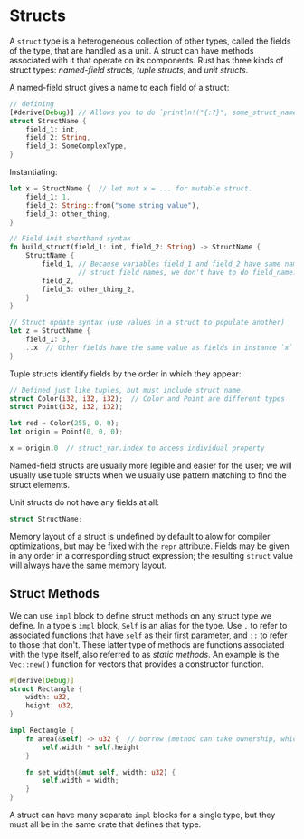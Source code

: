 # Structs

A `struct` type is a heterogeneous collection of other types, called the fields
of the type, that are handled as a unit. A struct can have methods associated
with it that operate on its components. Rust has three kinds of struct types:
*named-field structs*, *tuple structs*, and *unit structs*.

A named-field struct gives a name to each field of a struct:

```rust
// defining
[#derive(Debug)] // Allows you to do `println!("{:?}", some_struct_name)`
struct StructName {
    field_1: int,
    field_2: String,
    field_3: SomeComplexType,
}
```

Instantiating:

```rust
let x = StructName {  // let mut x = ... for mutable struct.
    field_1: 1,
    field_2: String::from("some string value"),
    field_3: other_thing,
}

// Field init shorthand syntax
fn build_struct(field_1: int, field_2: String) -> StructName {
    StructName {
        field_1, // Because variables field_1 and field_2 have same name as the 
        		 // struct field names, we don't have to do field_name: field_value
        field_2,
        field_3: other_thing_2,
    }
}

// Struct update syntax (use values in a struct to populate another)
let z = StructName {
    field_1: 3,
    ..x  // Other fields have the same value as fields in instance `x`
}
```

Tuple structs identify fields by the order in which they appear:

```rust
// Defined just like tuples, but must include struct name.
struct Color(i32, i32, i32);  // Color and Point are different types
struct Point(i32, i32, i32);

let red = Color(255, 0, 0);
let origin = Point(0, 0, 0);

x = origin.0  // struct_var.index to access individual property
```

Named-field structs are usually more legible and easier for the user; we will
usually use tuple structs when we usually use pattern matching to find the
struct elements.

Unit structs do not have any fields at all:

```rust
struct StructName;
```

Memory layout of a struct is undefined by default to alow for compiler
optimizations, but may be fixed with the `repr` attribute. Fields may be given
in any order in a corresponding struct expression; the resulting `struct` value
will always have the same memory layout.

## Struct Methods

We can use `impl` block to define struct methods on any struct type we define.
In a type's `impl` block, `Self` is an alias for the type. Use `.` to refer to
associated functions that have `self` as their first parameter, and `::` to
refer to those that don't. These latter type of methods are functions associated
with the type itself, also referred to as *static methods*. An example is the
`Vec::new()` function for vectors that provides a constructor function.

```rust
#[derive(Debug)]
struct Rectangle {
	width: u32,
	height: u32,
}

impl Rectangle {
	fn area(&self) -> u32 {  // borrow (method can take ownership, which may not be ideal)
		self.width * self.height
	}

	fn set_width(&mut self, width: u32) {
		self.width = width;
	}
}
```

A struct can have many separate `impl` blocks for a single type, but they must
all be in the same crate that defines that type.